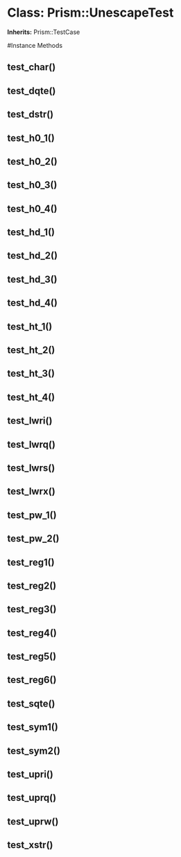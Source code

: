 # Class: Prism::UnescapeTest
**Inherits:** Prism::TestCase
    




#Instance Methods
## test_char() [](#method-i-test_char)

## test_dqte() [](#method-i-test_dqte)

## test_dstr() [](#method-i-test_dstr)

## test_h0_1() [](#method-i-test_h0_1)

## test_h0_2() [](#method-i-test_h0_2)

## test_h0_3() [](#method-i-test_h0_3)

## test_h0_4() [](#method-i-test_h0_4)

## test_hd_1() [](#method-i-test_hd_1)

## test_hd_2() [](#method-i-test_hd_2)

## test_hd_3() [](#method-i-test_hd_3)

## test_hd_4() [](#method-i-test_hd_4)

## test_ht_1() [](#method-i-test_ht_1)

## test_ht_2() [](#method-i-test_ht_2)

## test_ht_3() [](#method-i-test_ht_3)

## test_ht_4() [](#method-i-test_ht_4)

## test_lwri() [](#method-i-test_lwri)

## test_lwrq() [](#method-i-test_lwrq)

## test_lwrs() [](#method-i-test_lwrs)

## test_lwrx() [](#method-i-test_lwrx)

## test_pw_1() [](#method-i-test_pw_1)

## test_pw_2() [](#method-i-test_pw_2)

## test_reg1() [](#method-i-test_reg1)

## test_reg2() [](#method-i-test_reg2)

## test_reg3() [](#method-i-test_reg3)

## test_reg4() [](#method-i-test_reg4)

## test_reg5() [](#method-i-test_reg5)

## test_reg6() [](#method-i-test_reg6)

## test_sqte() [](#method-i-test_sqte)

## test_sym1() [](#method-i-test_sym1)

## test_sym2() [](#method-i-test_sym2)

## test_upri() [](#method-i-test_upri)

## test_uprq() [](#method-i-test_uprq)

## test_uprw() [](#method-i-test_uprw)

## test_xstr() [](#method-i-test_xstr)

